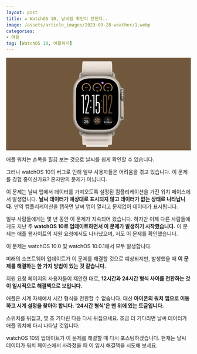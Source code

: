 ```yaml
---
layout: post  
title: ✚ WatchOS 10, 날씨앱 확인이 안된다..
image: /assets/article_images/2023-09-28-weather/1.webp
categories:
- 애플
tag: [WatchOS 10, 애플워치]
---
```


<div class="markdown-image">
<img src="/assets/article_images/2023-09-28-weather/1.webp" alt="" align="middle"/> </div>


<p class="drop-korean">
애플 워치는 손목을 힐끔 보는 것으로 날씨를 쉽게 확인할 수 있습니다.
</p>

그러나 watchOS 10의 버그로 인해 일부 사용자들은 어려움을 겪고 있습니다. 이 문제를 경험 중이신가요? 혼자만의 문제가 아닙니다.

이 문제는 날씨 앱에서 데이터를 가져오도록 설정된 컴플리케이션을 가진 워치 페이스에서 발생합니다. **날씨 데이터가 예상대로 표시되지 않고 데이터가 없는 상태로 나타납니다.** 만약 컴플리케이션을 탭하면 날씨 앱이 열리고 문제없이 데이터가 표시됩니다.

일부 사람들에게는 몇 년 동안 이 문제가 지속되어 왔습니다. 하지만 이제 다른 사람들에게도 지난 주 **watchOS 10로 업데이트하면서 이 문제가 발생하기 시작했습니다.** 이 문제는 애플 웹사이트의 지원 요청에서도 나타났으며, 저도 이 문제를 확인했습니다.

이 문제는 watchOS 10.0 및 watchOS 10.0.1에서 모두 발생합니다.

미래의 소프트웨어 업데이트가 이 문제를 해결할 것으로 예상되지만, 발생했을 때 **이 문제를 해결하는 한 가지 방법이 있는 것 같습니다.**

지원 요청 페이지의 사용자들이 제안한 대로, **12시간과 24시간 형식 사이를 전환하는 것이 일시적으로 해결책으로 보입니다.**

애플은 시계 자체에서 시간 형식을 전환할 수 없습니다. 대신 **아이폰의 워치 앱으로 이동하고 시계 설정을 찾아야 합니다. '24시간 형식'은 맨 위에 있는 토글입니다.**

스위치를 뒤집고, 몇 초 기다린 다음 다시 뒤집으세요. 조금 더 기다리면 날씨 데이터가 애플 워치에 다시 나타날 것입니다.

watchOS 10의 업데이트가 이 문제를 해결할 때 다시 포스팅하겠습니다. 현재는 날씨 데이터가 워치 페이스에서 사라졌을 때 이 임시 해결책을 시도해 보세요.
